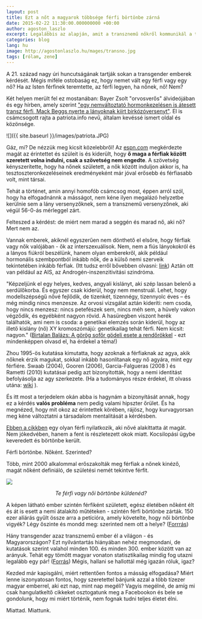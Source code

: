 ```yaml
---
layout: post
title: Ezt a nőt a magyarok többsége férfi börtönbe zárná
date: 2015-02-22 11:30:00.000000000 +00:00
author: agoston_laszlo
excerpt: Legalábbis az alapján, amit a transznemű nőkről kommunikál a társadalom. Tabu, óriási tabu a szexualitás, hát még a nem hagyományos szexus kérdése itthon!
categories: blog
lang: hu
image: http://agostonlaszlo.hu/mages/transno.jpg
tags: [rólam, zene]
---
```

A 21. század nagy úri huncutságának tartják sokan a transgender emberek kérdését. Mégis miféle ostobaság ez, hogy nemet vált egy férfi vagy egy nő? Ha az Isten férfinek teremtette, az férfi legyen, ha nőnek, nő! Nem?

Két helyen merült fel ez mostanában: Bayer Zsolt "orvosverős" álvideójában és egy hírben, amely szerint <a href="http://patriota.info/amp/sport-halala-transznemu-fiu-nyerte-a-lanyok-birkozoversenyet/" target="blank">"egy nemváltoztató hormonkezelésen is átesett transz férfi, Mack Beggs nyerte a lányoknak kiírt birkózóversenyt"</a>. El is csámcsogott rajta a patriota.info nevű, általam kevéssé ismert oldal és közönsége.

![]({{ site.baseurl }}/images/patriota.JPG)

Gáz, mi? De nézzük meg kicsit közelebbről! Az <a href="http://www.espn.com/espnw/sports/article/18767310/transgender-wrestler-mack-beggs-euless-trinity-wins-texas-state-girls-wrestling-title" target="blank">espn.com</a> megkérdezte magát az érintettet és szüleit is és kiderült, hogy **ő maga a férfiak között szeretett volna indulni, csak a szövetség nem engedte**. A szövetség kényszerítette, hogy ha nőnek született, a nők között induljon akkor is, ha tesztoszteronkezeléseinek eredményeként már jóval erősebb és férfiasabb volt, mint társai.

Tehát a történet, amin annyi homofób csámcsog most, éppen arról szól, hogy ha elfogadnánnk a másságot, nem kéne ilyen megalázó helyzetbe kerülnie sem a lány versenyzőknek, sem a transznemű versenyzőnek, aki végül 56-0-ás mérleggel zárt.

Felteszed a kérdést: de miért nem marad a seggén és marad nő, aki nő? Mert nem az.

Vannak emberek, akiknél egyszerűen nem dönthető el elsőre, hogy férfiak vagy nők valójában - ők az interszexuálisok. Nem, nem a fiús lányokokról és a lányos fiúkról beszélünk, hanem olyan emberekről, akik például hormonális szembpontból inkább nők, de a külső nemi szerveik tekintetében inkább férfiak. (Itt tudsz erről bővebben olvasni: <a href="http://uvegplafon.blog.hu/2015/09/30/mi_tortenik_ha_a_kisbabank_egyszerre_lany_es_fiu" target="blank">link</a>)
Aztán ott van például az AIS, az Androgén-inszenzitivitási szindróma.

"Képzeljünk el egy helyes, kedves, angyali kislányt, aki szép lassan belenő a serdülőkorba. És egyszer csak kiderül, hogy nem menstruál. Lehet, hogy modellszépségű nővé fejlődik, de tizenkét, tizennégy, tizennyolc éves – és még mindig nincs menzesze. Az orvosi vizsgálat aztán kideríti: nem csoda, hogy nincs menzesz: nincs petefészek sem, nincs méh sem, a hüvely vakon végződik, és egyébként nagyon rövid. A hasüregben viszont herék találhatók, ami nem is csoda: a genetikai elemzés során kiderül, hogy az illető kislány (nő) XY kromoszómájú: genetikailag tehát férfi. Nem kicsit: nagyon." (<a href="http://birtalan.blogspot.hu/2008/05/grg-sofr-gdeli-esete-rendrkkel.html" target="blank">Birtalan Balázs: A görög sofőr gödeli esete a rendőrökkel</a> - ezt mindenképpen olvasd el, ha érdekel a téma!)

Zhou 1995-ös kutatása kimutatta, hogy azoknak a férfiaknak az agya, akik nőknek érzik magukat, sokkal inkább hasonlítanak egy nő agyára, mint egy férfiére. Swaab (2004), Gooren (2006), Garcia-Falgueras (2008 ) és Rametti (2010) kutatásai pedig azt bizonyították, hogy a nemi identitást befolyásolja az agy szerkezete. (Ha a tudományos része érdekel, itt olvass utána: [wiki](https://en.wikipedia.org/wiki/Causes_of_transsexuality) ). 

És itt most a terjedelem okán abba is hagynám a bizonyítását annak, hogy ez a kérdés **valós probléma** nem pedig valami hipszter őrület. És ha megnézed, hogy mit okoz az érintettek körében, rájösz, hogy kurvagyorsan meg kéne változtatni a társadalom mentalitását a kérdésben.

<a href="http://www.independent.co.uk/news/world/australasia/transgender-woman-raped-2000-times-male-prison-a6989366.html" target="blank">Ebben a cikkben</a> egy olyan férfi nyilatkozik, aki nővé alakíttatta át magát. Nem jókedvében, hanem a fent is részletezett okok miatt. Kocsilopási ügybe keveredett és börtönbe került.

Férfi börtönbe. Nőként. Szerinted?

Több, mint 2000 alkalommal erőszakolták meg férfiak a nőnek kinéző, magát nőként definiáló, de születési nemét tekintve férfit.

![](http://agostonlaszlo.hu/mages/transno.jpg)
<center><i>Te férfi vagy női börtönbe küldenéd?</i></center>

A képen látható ember szintén férfiként született, egész életében nőként élt és át is esett a nemi átalakító műtéteken - szintén férfi börtönbe zárták. 150 ezer alíárás gyűlt össze arra a petícióra, amely követelte, hogy női börtönbe vigyék? Légy őszinte és mondd meg: szerinted nem ott a helye? (<a href="http://www.independent.co.uk/news/uk/crime/tara-hudson-transgender-woman-moved-to-womens-prison-after-public-outcry-a6715476.html" target="blank">Forrrás</a>)

Hány transgender azaz transznemű ember él a világon - és Magyarországon? Ezt nyilvántartás hiányában nehéz megmondani, de kutatások szerint valahol minden 100. és minden 300. ember között van az arányuk. Tehát egy tömött magyar vonaton statisztikailag mindig fog utazni legalább egy pár! (<a href="https://www.nytimes.com/2016/07/01/health/transgender-population.html" target="blank">Forrás</a>) Mégis, hallani se hallottál még igazán róluk, igaz?

Kezded már kapisgálni, miért rettentően fontos a másság elfogadása? Miért lenne iszonyatosan fontos, hogy szeretettel bánjunk azzal a több tízezer magyar emberrel, aki ezt nap, mint nap megéli? Vagyis megélné, de amíg mi csak hangulatkeltő cikkeket osztogatunk meg a Facebookon és bele se gondolunk, hogy mi miért történik, nem fognak tudni teljes életet élni.

Miattad. Miattunk.
